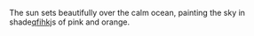 The sun sets beautifully over the calm ocean, painting the sky in shade<a href="https://en.ueh.edu.vn/new-free-robux_NP52SU.pdf">qfihkj</a>s of pink and orange. 
